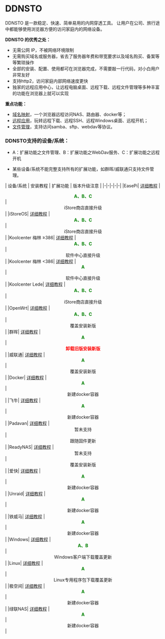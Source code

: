 # DDNSTO

DDNSTO 是一款稳定、快速、简单易用的内网穿透工具。
让用户在公司、旅行途中都能够使用浏览器方便的访问家庭内的网络设备。

**DDNSTO 的优秀之处：**

* 无需公网 IP，不被网络环境限制
* 无需购买域名或服务器，省去了服务器年费和带宽要求以及域名购买、备案等等繁琐操作
* 全部的安装、配置、使用都可在浏览器完成，不需要敲一行代码，对小白用户非常友好
* 支持http2，访问家庭内部网络速度更快
* 独家的远程应用中心，让远程电脑桌面、远程下载、远程文件管理等多种丰富的功能在浏览器上就可以实现

**重点功能：**

* [域名映射](/zh/guide/ddnsto/start.md)，一个浏览器远程访问NAS、路由器、docker等；
* [远程应用](/zh/guide/ddnsto/cloudapp.md)，玩转远程下载、远程SSH、远程Windows桌面、远程开机；
* [文件管理](/zh/guide/ddnsto/ddnstofile.md#文件管理)，支持访问samba、sftp、webdav等协议。

### DDNSTO支持的设备/系统：

* A：扩展功能之文件管理、B：扩展功能之WebDav服务、C：扩展功能之远程开机

* 某些设备/系统不能完整支持所有的扩展功能，如群晖/威联通只支持文件管理。

| 设备/系统 | 安装教程 | 扩展功能 | 版本升级注意 |
|-|-|-|-|-|
|EasePi| [详细教程](/zh/guide/ddnsto/install/device/easepi.html) | <center>**<font color=#008000 >A、B、C</font>**</center> | <center>iStore商店直接升级</center> |
|iStoreOS| [详细教程](/zh/guide/ddnsto/install/device/istoreos.html) | <center>**<font color=#008000 >A、B、C</font>**</center> | <center>iStore商店直接升级</center> |
|Koolcenter 梅林 ≥386| [详细教程](/zh/guide/ddnsto/install/device/koolcenter_merlin.html) | <center>**<font color=#008000 >A、B、C</font>**</center> | <center>软件中心直接升级</center> |
|Koolcenter 梅林 <386| [详细教程](/zh/guide/ddnsto/install/device/koolcenter_merlin.html) | <center>**<font color=#008000 >A</font>**</center> | <center>软件中心直接升级</center> |
|Koolcenter Lede| [详细教程](/zh/guide/ddnsto/install/device/koolcenter_lede.html) | <center>**<font color=#008000 >A、B、C</font>**</center> | <center>iStore商店直接升级</center> |
|OpenWrt| [详细教程](/zh/guide/ddnsto/install/device/openwrt.html) | <center>**<font color=#008000 >A、B、C</font>**</center> | <center>覆盖安装新版</center> |
|群晖| [详细教程](/zh/guide/ddnsto/install/device/synology.html) | <center>**<font color=#008000 >A</font>**</center> | <center>**<font color=#ff0000 >卸载旧版安装新版 </font>**</center> |
|威联通| [详细教程](/zh/guide/ddnsto/install/device/qnap.html) | <center>**<font color=#008000 >A</font>**</center> | <center>覆盖安装新版</center> |
|Docker| [详细教程](/zh/guide/ddnsto/install/device/docker.html) | <center>**<font color=#008000 >A</font>**</center> | <center>新建docker容器</center> |
|飞牛| [详细教程](/zh/guide/ddnsto/install/device/fn.html) | <center>**<font color=#008000 >A</font>**</center> | <center>新建docker容器</center> |
|Padavan| [详细教程](/zh/guide/ddnsto/install/device/padavan.html) | <center>暂未支持</center> | <center>跟随固件更新</center> |
|ReadyNAS| [详细教程](/zh/guide/ddnsto/install/device/ready_nas.html) | <center>暂未支持</center> | <center>覆盖安装新版</center> |
|爱快| [详细教程](/zh/guide/ddnsto/install/device/ikuai.html) | <center>**<font color=#008000 >A</font>**</center> | <center>新建docker容器</center> |
|Unraid| [详细教程](/zh/guide/ddnsto/install/device/docker.html) | <center>**<font color=#008000 >A</font>**</center> | <center>新建docker容器</center> |
|铁威马| [详细教程](/zh/guide/ddnsto/install/device/docker.html) | <center>**<font color=#008000 >A</font>**</center> | <center>新建docker容器</center> |
|Windows| [详细教程](/zh/guide/ddnsto/install/device/windows.html) | <center>**<font color=#008000 >A、B</font>**</center> | <center>Windows客户端下载覆盖更新</center> |
|Linux| [详细教程](/zh/guide/ddnsto/install/device/linux.html) | <center>**<font color=#008000 >A</font>**</center> | <center>Linux专用程序包下载覆盖更新</center> |
|极空间| [详细教程](/zh/guide/ddnsto/install/device/docker.html) | <center>**<font color=#008000 >A</font>**</center> | <center>新建docker容器</center> |
|绿联NAS| [详细教程](/zh/guide/ddnsto/install/device/ugreen.html) | <center>**<font color=#008000 >A</font>**</center> | <center>新建docker容器</center> |


